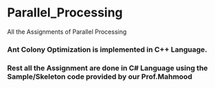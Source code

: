 # Parallel_Processing
All the Assignments of Parallel Processing


### Ant Colony Optimization is implemented in C++ Language.



### Rest all the Assignment are done in C# Language using the Sample/Skeleton code provided by our Prof.Mahmood

